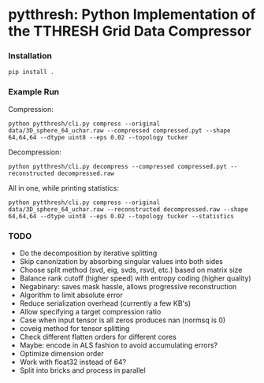 # pytthresh: Python Implementation of the TTHRESH Grid Data Compressor

### Installation

```
pip install .
```

### Example Run

Compression:

```
python pytthresh/cli.py compress --original data/3D_sphere_64_uchar.raw --compressed compressed.pyt --shape 64,64,64 --dtype uint8 --eps 0.02 --topology tucker
```

Decompression:

```
python pytthresh/cli.py decompress --compressed compressed.pyt --reconstructed decompressed.raw
```

All in one, while printing statistics:

```
python pytthresh/cli.py compress --original data/3D_sphere_64_uchar.raw --reconstructed decompressed.raw --shape 64,64,64 --dtype uint8 --eps 0.02 --topology tucker --statistics
```

### TODO

- Do the decomposition by iterative splitting
- Skip canonization by absorbing singular values into both sides
- Choose split method (svd, eig, svds, rsvd, etc.) based on matrix size
- Balance rank cutoff (higher speed) with entropy coding (higher quality)
- Negabinary: saves mask hassle, allows progressive reconstruction
- Algorithm to limit absolute error
- Reduce serialization overhead (currently a few KB's)
- Allow specifying a target compression ratio
- Case when input tensor is all zeros produces nan (normsq is 0)
- coveig method for tensor splitting
- Check different flatten orders for different cores
- Maybe: encode in ALS fashion to avoid accumulating errors?
- Optimize dimension order
- Work with float32 instead of 64?
- Split into bricks and process in parallel